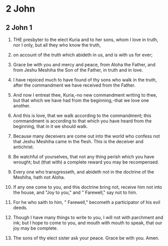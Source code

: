 # 2 John

## 2 John 1

1. THE presbyter to the elect Kuria and to her sons, whom I love in truth, nor I only, but all they who know the truth,

2. on account of the truth which abideth in us, and is with us for ever;

3. Grace be with you and mercy and peace, from Aloha the Father, and from Jeshu Meshiha the Son of the Father, in truth and in love.

4. I have rejoiced much to have found of thy sons who walk in the truth, after the commandment we have received from the Father.

5. And now I entreat thee, Kuria,-no new commandment writing to thee, but that which we have had from the beginning,-that we love one another.

6. And this is love, that we walk according to the commandment; this commandment is according to that which you have heard from the beginning, that in it we should walk.

7. Because many deceivers are come out into the world who confess not that Jeshu Meshiha came in the flesh. This is the deceiver and antichrist.

8. Be watchful of yourselves, that not any thing perish which you have wrought; but (that with) a complete reward you may be recompensed.

9. Every one who transgresseth, and abideth not in the doctrine of the Meshiha, hath not Aloha.

10. If any one come to you, and this doctrine bring not, receive him not into the house, and "Joy to you," and " Farewell," say not to him.

11. For he who saith to him, " Farewell," becometh a participator of his evil deeds.

12. Though I have many things to write to you, I will not with parchment and ink; but I hope to come to you, and mouth with mouth to speak, that our joy may be complete.

13. The sons of thy elect sister ask your peace. Grace be with you. Amen.